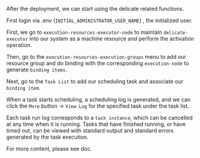 After the deployment, we can start using the delicate related functions.

First login via .env (`INITIAL_ADMINISTRATOR_USER_NAME`) , the initialized user.

<a href="">
    <img src="https://delicate-rs-1301941387.cos.ap-beijing.myqcloud.com/delicate-rs/login_en.jpg"
         alt="" title="delicate" align="right"/>
</a>


First, we go to `execution-resources-executor-node` to maintain `delicate-executor` into our system as a machine resource and perform the activation operation.


<a href="">
    <img src="https://delicate-rs-1301941387.cos.ap-beijing.myqcloud.com/delicate-rs/executor_list.jpg"
         alt="" title="delicate" align="right"/>
</a>

<a href="">
    <img src="https://delicate-rs-1301941387.cos.ap-beijing.myqcloud.com/delicate-rs/executor_create.jpg"
         alt="" title="delicate" align="right"/>
</a>


Then, go to the `execution-resources-execution-groups` menu to add our resource group and do binding with the corresponding `execution-node` to generate `binding items`.

<a href="">
    <img src="https://delicate-rs-1301941387.cos.ap-beijing.myqcloud.com/delicate-rs/group_list.jpg"
         alt="" title="delicate" align="right"/>
</a>


<a href="">
    <img src="https://delicate-rs-1301941387.cos.ap-beijing.myqcloud.com/delicate-rs/group_inner_bind.jpg"
         alt="" title="delicate" align="right"/>
</a>


Next, go to the `Task List` to add our scheduling task and associate our `binding item`.

<a href="">
    <img src="https://delicate-rs-1301941387.cos.ap-beijing.myqcloud.com/delicate-rs/task_list.jpg"
         alt="" title="delicate" align="right"/>
</a>

<a href="">
    <img src="https://delicate-rs-1301941387.cos.ap-beijing.myqcloud.com/delicate-rs/task_edit.jpg"
         alt="" title="delicate" align="right"/>
</a>


<a href="">
    <img src="https://delicate-rs-1301941387.cos.ap-beijing.myqcloud.com/delicate-rs/task_list_operation.jpg"
         alt="" title="delicate" align="right"/>
</a>

<a href="">
    <img src="https://delicate-rs-1301941387.cos.ap-beijing.myqcloud.com/delicate-rs/task_list.jpg"
         alt="" title="delicate" align="right"/>
</a>

When a task starts scheduling, a scheduling log is generated, and we can click the `More` button -> `View Log` for the specified task under the task list.

<a href="">
    <img src="https://delicate-rs-1301941387.cos.ap-beijing.myqcloud.com/delicate-rs/task_logs_2.jpg"
         alt="" title="delicate" align="right"/>
</a>



Each task run log corresponds to a `task instance`, which can be cancelled at any time when it is running. Tasks that have finished running, or have timed out, can be viewed with standard output and standard errors generated by the task execution.

<a href="">
    <img src="https://delicate-rs-1301941387.cos.ap-beijing.myqcloud.com/delicate-rs/task_log_kill.jpg"
         alt="" title="delicate" align="right"/>
</a>


For more content, please see doc.